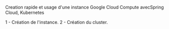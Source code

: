 Creation rapide et usage d'une instance Google Cloud Compute avecSpring Cloud, Kubernetes

1 - Création de l'instance.
2 - Création du cluster.

